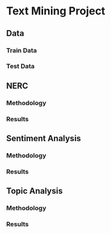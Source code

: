 # Text Mining Project

## Data

### Train Data

### Test Data

## NERC
### Methodology
### Results

## Sentiment Analysis
### Methodology
### Results

## Topic Analysis
### Methodology
### Results
